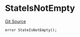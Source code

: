 # StateIsNotEmpty
[Git Source](https://github.com/Taraxa-project/bridge/blob/e4d318b451d9170f9f2dde80fe4263043786ba03/src/errors/ConnectorErrors.sol)


```solidity
error StateIsNotEmpty();
```

